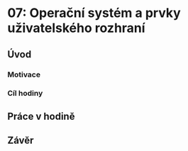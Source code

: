 # 07: Operační systém a prvky uživatelského rozhraní

## Úvod

### Motivace

### Cíl hodiny

## Práce v hodině

## Závěr
